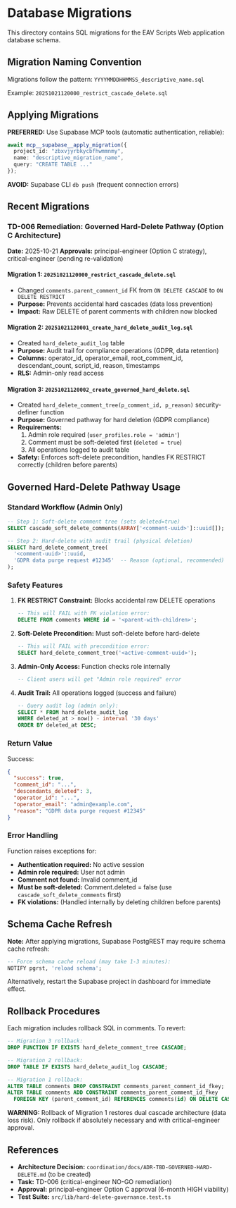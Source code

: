 # Database Migrations

This directory contains SQL migrations for the EAV Scripts Web application database schema.

## Migration Naming Convention

Migrations follow the pattern: `YYYYMMDDHHMMSS_descriptive_name.sql`

Example: `20251021120000_restrict_cascade_delete.sql`

## Applying Migrations

**PREFERRED:** Use Supabase MCP tools (automatic authentication, reliable):

```typescript
await mcp__supabase__apply_migration({
  project_id: "zbxvjyrbkycbfhwmmnmy",
  name: "descriptive_migration_name",
  query: "CREATE TABLE ..."
});
```

**AVOID:** Supabase CLI `db push` (frequent connection errors)

## Recent Migrations

### TD-006 Remediation: Governed Hard-Delete Pathway (Option C Architecture)

**Date:** 2025-10-21
**Approvals:** principal-engineer (Option C strategy), critical-engineer (pending re-validation)

#### Migration 1: `20251021120000_restrict_cascade_delete.sql`
- Changed `comments.parent_comment_id` FK from `ON DELETE CASCADE` to `ON DELETE RESTRICT`
- **Purpose:** Prevents accidental hard cascades (data loss prevention)
- **Impact:** Raw DELETE of parent comments with children now blocked

#### Migration 2: `20251021120001_create_hard_delete_audit_log.sql`
- Created `hard_delete_audit_log` table
- **Purpose:** Audit trail for compliance operations (GDPR, data retention)
- **Columns:** operator_id, operator_email, root_comment_id, descendant_count, script_id, reason, timestamps
- **RLS:** Admin-only read access

#### Migration 3: `20251021120002_create_governed_hard_delete.sql`
- Created `hard_delete_comment_tree(p_comment_id, p_reason)` security-definer function
- **Purpose:** Governed pathway for hard deletion (GDPR compliance)
- **Requirements:**
  1. Admin role required (`user_profiles.role = 'admin'`)
  2. Comment must be soft-deleted first (`deleted = true`)
  3. All operations logged to audit table
- **Safety:** Enforces soft-delete precondition, handles FK RESTRICT correctly (children before parents)

## Governed Hard-Delete Pathway Usage

### Standard Workflow (Admin Only)

```sql
-- Step 1: Soft-delete comment tree (sets deleted=true)
SELECT cascade_soft_delete_comments(ARRAY['<comment-uuid>']::uuid[]);

-- Step 2: Hard-delete with audit trail (physical deletion)
SELECT hard_delete_comment_tree(
  '<comment-uuid>'::uuid,
  'GDPR data purge request #12345'  -- Reason (optional, recommended)
);
```

### Safety Features

1. **FK RESTRICT Constraint:** Blocks accidental raw DELETE operations
   ```sql
   -- This will FAIL with FK violation error:
   DELETE FROM comments WHERE id = '<parent-with-children>';
   ```

2. **Soft-Delete Precondition:** Must soft-delete before hard-delete
   ```sql
   -- This will FAIL with precondition error:
   SELECT hard_delete_comment_tree('<active-comment-uuid>');
   ```

3. **Admin-Only Access:** Function checks role internally
   ```sql
   -- Client users will get "Admin role required" error
   ```

4. **Audit Trail:** All operations logged (success and failure)
   ```sql
   -- Query audit log (admin only):
   SELECT * FROM hard_delete_audit_log
   WHERE deleted_at > now() - interval '30 days'
   ORDER BY deleted_at DESC;
   ```

### Return Value

Success:
```json
{
  "success": true,
  "comment_id": "...",
  "descendants_deleted": 3,
  "operator_id": "...",
  "operator_email": "admin@example.com",
  "reason": "GDPR data purge request #12345"
}
```

### Error Handling

Function raises exceptions for:
- **Authentication required:** No active session
- **Admin role required:** User not admin
- **Comment not found:** Invalid comment_id
- **Must be soft-deleted:** Comment.deleted = false (use `cascade_soft_delete_comments` first)
- **FK violations:** (Handled internally by deleting children before parents)

## Schema Cache Refresh

**Note:** After applying migrations, Supabase PostgREST may require schema cache refresh:

```sql
-- Force schema cache reload (may take 1-3 minutes):
NOTIFY pgrst, 'reload schema';
```

Alternatively, restart the Supabase project in dashboard for immediate effect.

## Rollback Procedures

Each migration includes rollback SQL in comments. To revert:

```sql
-- Migration 3 rollback:
DROP FUNCTION IF EXISTS hard_delete_comment_tree CASCADE;

-- Migration 2 rollback:
DROP TABLE IF EXISTS hard_delete_audit_log CASCADE;

-- Migration 1 rollback:
ALTER TABLE comments DROP CONSTRAINT comments_parent_comment_id_fkey;
ALTER TABLE comments ADD CONSTRAINT comments_parent_comment_id_fkey
  FOREIGN KEY (parent_comment_id) REFERENCES comments(id) ON DELETE CASCADE;
```

**WARNING:** Rollback of Migration 1 restores dual cascade architecture (data loss risk). Only rollback if absolutely necessary and with critical-engineer approval.

## References

- **Architecture Decision:** `coordination/docs/ADR-TBD-GOVERNED-HARD-DELETE.md` (to be created)
- **Task:** TD-006 (critical-engineer NO-GO remediation)
- **Approval:** principal-engineer Option C approval (6-month HIGH viability)
- **Test Suite:** `src/lib/hard-delete-governance.test.ts`
